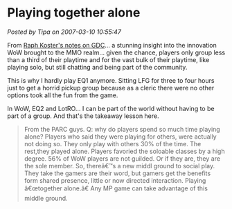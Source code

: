 # Playing together alone

*Posted by Tipa on 2007-03-10 10:55:47*

From [Raph Koster's notes on GDC](http://www.raphkoster.com/2007/03/09/gdc-07-game-studies-download/)... a stunning insight into the innovation WoW brought to the MMO realm... given the chance, players only group less than a third of their playtime and for the vast bulk of their playtime, like playing solo, but still chatting and being part of the community.

This is why I hardly play EQ1 anymore. Sitting LFG for three to four hours just to get a horrid pickup group because as a cleric there were no other options took all the fun from the game.

In WoW, EQ2 and LotRO... I can be part of the world without having to be part of a group. And that's the takeaway lesson here.

> From the PARC guys. Q: why do players spend so much time playing alone? Players who said they were playing for others, were actually not doing so. They only play with others 30% of the time. The rest,they played alone. Players favoried the soloable classes by a high degree. 56% of WoW players are not guilded. Or if they are, they are the sole member. So, thereâ€™s a new middl ground to social play. They take the gamers are their word, but gamers get the benefits form shared presence, little or now directed interaction. Playing â€œtogether alone.â€ Any MP game can take advantage of this middle ground.


